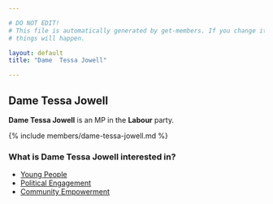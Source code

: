 ```yaml
---

# DO NOT EDIT!
# This file is automatically generated by get-members. If you change it, bad
# things will happen.

layout: default
title: "Dame  Tessa Jowell"

---
```


## Dame  Tessa Jowell

**Dame  Tessa Jowell** is an MP in the **Labour** party.

{% include members/dame-tessa-jowell.md %}

### What is Dame  Tessa Jowell interested in?


* [Young People](/interests/young-people.html)
* [Political Engagement](/interests/political-engagement.html)
* [Community Empowerment](/interests/community-empowerment.html)
